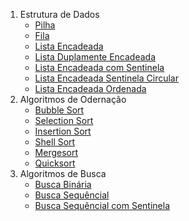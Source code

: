 1.  Estrutura de Dados
    -   [Pilha](https://github.com/joaovictorvilela/Estrutura-de-dados-e-alg-ordenacao/blob/main/02%20-%20Estrutura%20de%20Dados/pilha.py)
    -   [Fila](https://github.com/joaovictorvilela/Estrutura-de-dados-e-alg-ordenacao/blob/main/02%20-%20Estrutura%20de%20Dados/fila.py)
    -   [Lista Encadeada](https://github.com/joaovictorvilela/Estrutura-de-dados-e-alg-ordenacao/blob/main/02%20-%20Estrutura%20de%20Dados/lista_encadeada.py)
    -   [Lista Duplamente Encadeada](https://github.com/joaovictorvilela/Estrutura-de-dados-e-alg-ordenacao/blob/main/02%20-%20Estrutura%20de%20Dados/lista_duplamente_encadeada.py)
    -   [Lista Encadeada com Sentinela](https://github.com/joaovictorvilela/Estrutura-de-dados-e-alg-ordenacao/blob/main/02%20-%20Estrutura%20de%20Dados/lista_encadeada_sentinela.py)
    -   [Lista Encadeada Sentinela Circular](https://github.com/joaovictorvilela/Estrutura-de-dados-e-alg-ordenacao/blob/main/02%20-%20Estrutura%20de%20Dados/lista_encadeada_sentinela_circular.py)
    -   [Lista Encadeada Ordenada](https://github.com/joaovictorvilela/Estrutura-de-dados-e-alg-ordenacao/blob/main/02%20-%20Estrutura%20de%20Dados/lista_encadeada_ordenada.py)
2.  Algoritmos de Odernação
    -   [Bubble Sort](https://github.com/joaovictorvilela/Estrutura-de-dados-e-alg-ordenacao/blob/main/01%20-%20Ordena%C3%A7%C3%A3o/Bubble_Sort%20.py)
    -   [Selection Sort](https://github.com/joaovictorvilela/Estrutura-de-dados-e-alg-ordenacao/blob/main/01%20-%20Ordena%C3%A7%C3%A3o/Selection_Sort.py)
    -   [Insertion Sort](https://github.com/joaovictorvilela/Estrutura-de-dados/blob/main/01%20-%20Ordena%C3%A7%C3%A3o/Insertion_Sort.py)
    -   [Shell Sort]()
    -   [Mergesort]()
    -   [Quicksort]()
3.  Algoritmos de Busca
    - [Busca Binária](https://github.com/joaovictorvilela/Estrutura-de-dados/blob/main/03%20-%20Busca/Busca_Binaria.py)
    - [Busca Sequêncial](https://github.com/joaovictorvilela/Estrutura-de-dados/blob/main/03%20-%20Busca/Busca_Sequencial.py)
    - [Busca Sequêncial com Sentinela](https://github.com/joaovictorvilela/Estrutura-de-dados/blob/main/03%20-%20Busca/Busca_Sequencial_com_Sentinela.py)
